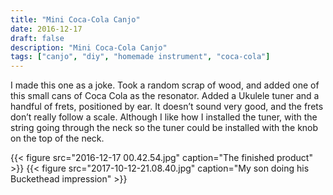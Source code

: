 ```yaml
---
title: "Mini Coca-Cola Canjo"
date: 2016-12-17
draft: false
description: "Mini Coca-Cola Canjo"
tags: ["canjo", "diy", "homemade instrument", "coca-cola"]
---
```

I made this one as a joke. Took a random scrap of wood, and added one of this small cans of Coca Cola as the resonator. Added a Ukulele tuner and a handful of frets, positioned by ear. It doesn’t sound very good, and the frets don’t really follow a scale. Although I like how I installed the tuner, with the string going through the neck so the tuner could be installed with the knob on the top of the neck.

{{< figure src="2016-12-17 00.42.54.jpg" caption="The finished product" >}}
{{< figure src="2017-10-12-21.08.40.jpg" caption="My son doing his Buckethead impression" >}}
